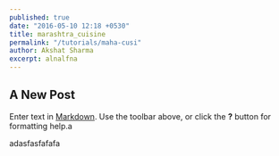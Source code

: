 ```yaml
---
published: true
date: "2016-05-10 12:18 +0530"
title: marashtra_cuisine
permalink: "/tutorials/maha-cusi"
author: Akshat Sharma
excerpt: alnalfna
---
```

## A New Post

Enter text in [Markdown](http://daringfireball.net/projects/markdown/). Use the toolbar above, or click the **?** button for formatting help.a


adasfasfafafa
